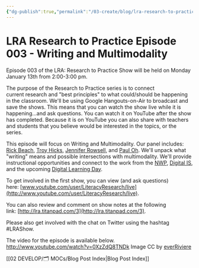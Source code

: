 ```yaml
---
{"dg-publish":true,"permalink":"/03-create/blog/lra-research-to-practice-episode-003-writing-and-multimodality/","title":"LRA: Research to Practice Episode 003 - Writing and Multimodality","tags":["lra","lra-research-to-practice","multimodality","online-content-construction","writing"]}
---
```


# LRA Research to Practice Episode 003 - Writing and Multimodality

Episode 003 of the LRA: Research to Practice Show will be held on Monday January 13th from 2:00-3:00 pm.

The purpose of the Research to Practice series is to connect current research and "best principles" to what could/should be happening in the classroom. We'll be using Google Hangouts-on-Air to broadcast and save the shows. This means that you can watch the show live while it is happening...and ask questions. You can watch it on YouTube after the show has completed. Because it is on YouTube you can also share with teachers and students that you believe would be interested in the topics, or the series.

This episode will focus on Writing and Multimodality. Our panel includes: [Rick Beach](https://plus.google.com/114942282814565150829/posts), [Troy Hicks](https://twitter.com/hickstro), [Jennifer Rowsell](https://twitter.com/jrowsell2), and [Paul Oh](https://twitter.com/poh). We'll unpack what "writing" means and possible intersections with multimodality. We'll provide instructional opportunities and connect to the work from the [NWP](http://www.nwp.org/), [Digital IS](http://digitalis.nwp.org/), and the upcoming [Digital Learning Day](http://www.digitallearningday.org/).

To get involved in the first show, you can view (and ask questions) here: [www.youtube.com/user/LiteracyResearch/live](http://www.youtube.com/user/LiteracyResearch/live).

You can also review and comment on show notes at the following link: [http://lra.titanpad.com/3](http://lra.titanpad.com/3).

Please also get involved with the chat on Twitter using the hashtag #LRAShow.

The video for the episode is available below. http://www.youtube.com/watch?v=0XzZdQ8TNDk Image CC by [everRiviere](www.deviantart.com/art/Writing-on-Windows-77253620)

[[02 DEVELOP/🗂️ MOCs/Blog Post Index\|Blog Post Index]]